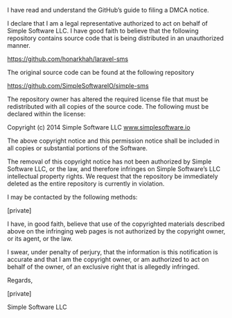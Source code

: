 I have read and understand the GitHub’s guide to filing a DMCA notice.

I declare that I am a legal representative authorized to act on behalf of
Simple Software LLC. I have good faith to believe that the following
repository contains source code that is being distributed in an
unauthorized manner.

https://github.com/honarkhah/laravel-sms

The original source code can be found at the following repository

https://github.com/SimpleSoftwareIO/simple-sms

The repository owner has altered the required license file that must be
redistributed with all copies of the source code. The following must be
declared within the license:

Copyright (c) 2014 Simple Software LLC www.simplesoftware.io

The above copyright notice and this permission notice shall be included in
all copies or substantial portions of the Software.

The removal of this copyright notice has not been authorized by Simple
Software LLC, or the law, and therefore infringes on Simple Software’s LLC
intellectual property rights. We request that the repository be immediately
deleted as the entire repository is currently in violation.

I may be contacted by the following methods:

[private]

I have, in good faith, believe that use of the copyrighted materials
described above on the infringing web pages is not authorized by the
copyright owner, or its agent, or the law.

I swear, under penalty of perjury, that the information is this
notification is accurate and that I am the copyright owner, or am
authorized to act on behalf of the owner, of an exclusive right that is
allegedly infringed.

Regards,

[private]

Simple Software LLC
